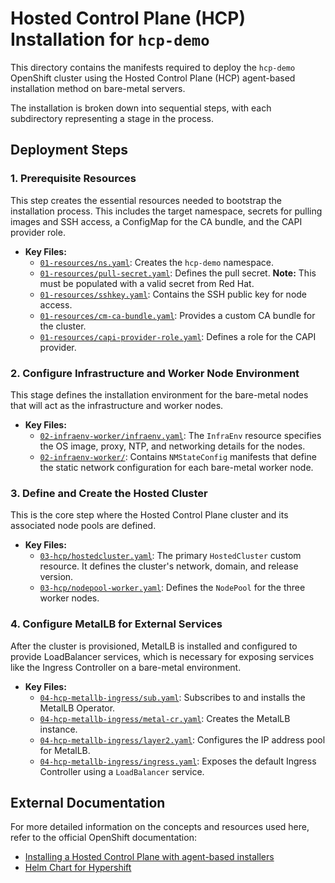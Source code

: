 # Hosted Control Plane (HCP) Installation for `hcp-demo`

This directory contains the manifests required to deploy the `hcp-demo` OpenShift cluster using the Hosted Control Plane (HCP) agent-based installation method on bare-metal servers.

The installation is broken down into sequential steps, with each subdirectory representing a stage in the process.

## Deployment Steps

### 1. Prerequisite Resources

This step creates the essential resources needed to bootstrap the installation process. This includes the target namespace, secrets for pulling images and SSH access, a ConfigMap for the CA bundle, and the CAPI provider role.

- **Key Files:**
  - [`01-resources/ns.yaml`](./01-resources/ns.yaml): Creates the `hcp-demo` namespace.
  - [`01-resources/pull-secret.yaml`](./01-resources/pull-secret.yaml): Defines the pull secret. **Note:** This must be populated with a valid secret from Red Hat.
  - [`01-resources/sshkey.yaml`](./01-resources/sshkey.yaml): Contains the SSH public key for node access.
  - [`01-resources/cm-ca-bundle.yaml`](./01-resources/cm-ca-bundle.yaml): Provides a custom CA bundle for the cluster.
  - [`01-resources/capi-provider-role.yaml`](./01-resources/capi-provider-role.yaml): Defines a role for the CAPI provider.

### 2. Configure Infrastructure and Worker Node Environment

This stage defines the installation environment for the bare-metal nodes that will act as the infrastructure and worker nodes.

- **Key Files:**
  - [`02-infraenv-worker/infraenv.yaml`](./02-infraenv-worker/infraenv.yaml): The `InfraEnv` resource specifies the OS image, proxy, NTP, and networking details for the nodes.
  - [`02-infraenv-worker/`](./02-infraenv-worker/): Contains `NMStateConfig` manifests that define the static network configuration for each bare-metal worker node.

### 3. Define and Create the Hosted Cluster

This is the core step where the Hosted Control Plane cluster and its associated node pools are defined.

- **Key Files:**
  - [`03-hcp/hostedcluster.yaml`](./03-hcp/hostedcluster.yaml): The primary `HostedCluster` custom resource. It defines the cluster's network, domain, and release version.
  - [`03-hcp/nodepool-worker.yaml`](./03-hcp/nodepool-worker.yaml): Defines the `NodePool` for the three worker nodes.

### 4. Configure MetalLB for External Services

After the cluster is provisioned, MetalLB is installed and configured to provide LoadBalancer services, which is necessary for exposing services like the Ingress Controller on a bare-metal environment.

- **Key Files:**
  - [`04-hcp-metallb-ingress/sub.yaml`](./04-hcp-metallb-ingress/sub.yaml): Subscribes to and installs the MetalLB Operator.
  - [`04-hcp-metallb-ingress/metal-cr.yaml`](./04-hcp-metallb-ingress/metal-cr.yaml): Creates the MetalLB instance.
  - [`04-hcp-metallb-ingress/layer2.yaml`](./04-hcp-metallb-ingress/layer2.yaml): Configures the IP address pool for MetalLB.
  - [`04-hcp-metallb-ingress/ingress.yaml`](./04-hcp-metallb-ingress/ingress.yaml): Exposes the default Ingress Controller using a `LoadBalancer` service.

## External Documentation

For more detailed information on the concepts and resources used here, refer to the official OpenShift documentation:

- [Installing a Hosted Control Plane with agent-based installers](https://docs.redhat.com/en/documentation/openshift_container_platform/4.19/html-single/hosted_control_planes/index)
- [Helm Chart for Hypershift](https://github.com/loganmc10/hypershift-helm)
